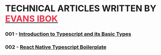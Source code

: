 # TECHNICAL ARTICLES WRITTEN BY [<span style="color: #EB3349; font-weight: bold">EVANS IBOK<span>](https://evansibok.com)

### 001 - [Introduction to Typescript and its Basic Types](./001-Typescript/intro-to-typescript.md)

### 002 - [React Native Typescript Boilerplate](./002-RN-Typescript-Boilerplate/react-native-typescript-boilerplate.md)